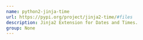 ```yaml
---
name: python2-jinja-time
url: https://pypi.org/project/jinja2-time/#files
description: Jinja2 Extension for Dates and Times.
group: None
---
```

